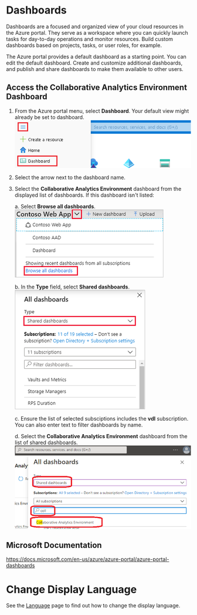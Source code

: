 # Dashboards
Dashboards are a focused and organized view of your cloud resources in the Azure portal. They serve as a workspace where you can quickly launch tasks for day-to-day operations and monitor resources. Build custom dashboards based on projects, tasks, or user roles, for example.

The Azure portal provides a default dashboard as a starting point. You can edit the default dashboard. Create and customize additional dashboards, and publish and share dashboards to make them available to other users.

## Access the Collaborative Analytics Environment Dashboard
1. From the Azure portal menu, select **Dashboard**. Your default view might already be set to dashboard.  
![Access Dashboards](images/AccessDashboard.png)  

2. Select the arrow next to the dashboard name.  
3. Select the **Collaborative Analytics Environment** dashboard from the displayed list of dashboards. If this dashboard isn't listed:  

    a. Select **Browse all dashboards**.  
    ![Browse Dashboards](images/DashboardBrowse.png)  

    b. In the **Type** field, select **Shared dashboards**.  
    ![Browse All Dashboards](images/DashboardBrowseAll.png)  

    c. Ensure the list of selected subsciptions includes the **vdl** subscription. You can also enter text to filter dashboards by name.  

    d. Select the **Collaborative Analytics Environment** dashboard from the list of shared dashboards.
    ![Collaborative Analytics Environments Dashboard](images/DashboardCAE.png)

## Microsoft Documentation
https://docs.microsoft.com/en-us/azure/azure-portal/azure-portal-dashboards

# Change Display Language

See the [Language](Language.md) page to find out how to change the display language.
